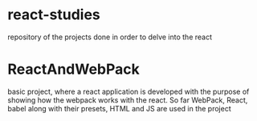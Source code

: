 # react-studies
repository of the projects done in order to delve into the react

# ReactAndWebPack
basic project, where a react application is developed with the purpose of showing how the webpack works with the react. So far WebPack, React, babel along with their presets, HTML and JS are used in the project
